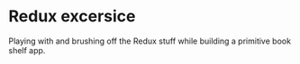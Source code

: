 # Redux excersice

Playing with and brushing off the Redux stuff while building a primitive book shelf app.